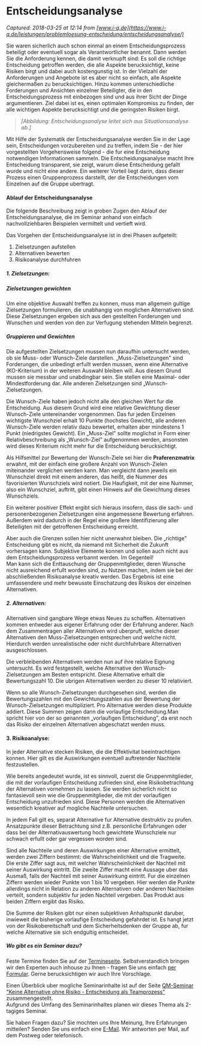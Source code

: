 # Entscheidungsanalyse

_Captured: 2018-03-25 at 12:14 from [www.i-q.de](https://www.i-q.de/leistungen/problemloesung-entscheidung/entscheidungsanalyse/)_

Sie waren sicherlich auch schon einmal an einem Entscheidungsprozess beteiligt oder eventuell sogar als Verantwortlicher benannt. Dann werden Sie die Anforderung kennen, die damit verknupft sind: Es soll die richtige Entscheidung getroffen werden, die alle Aspekte berucksichtigt, keine Risiken birgt und dabei auch kostengunstig ist. In der Vielzahl der Anforderungen und Angebote ist es aber nicht so einfach, alle Aspekte gleichermaßen zu berucksichtigen. Hinzu kommen unterschiedliche Forderungen und Ansichten einzelner Beteiligter, die in den Entscheidungsprozess mit einbezogen sind und aus ihrer Sicht der Dinge argumentieren. Ziel dabei ist es, einen optimalen Kompromiss zu finden, der alle wichtigen Aspekte berucksichtigt und die geringsten Risiken birgt.

> _[Abbildung: Entscheidungsanalyse leitet sich aus Situationsanalyse ab.]_

Mit Hilfe der Systematik der Entscheidungsanalyse werden Sie in der Lage sein, Entscheidungen vorzubereiten und zu treffen, indem Sie - der hier vorgestellten Vorgehensweise folgend - die fur eine Entscheidung notwendigen Informationen sammeln. Die Entscheidungsanalyse macht Ihre Entscheidung transparent, sie zeigt, warum diese Entscheidung gefallt wurde und nicht eine andere. Ein weiterer Vorteil liegt darin, dass dieser Prozess einen Gruppenprozess darstellt, der die Entscheidungen vom Einzelnen auf die Gruppe ubertragt.

#### Ablauf der Entscheidungsanalyse

Die folgende Beschreibung zeigt in groben Zugen den Ablauf der Entscheidungsanalyse, die im Seminar anhand von einfach nachvollziehbaren Beispielen vermittelt und vertieft wird.

Das Vorgehen der Entscheidungsanalyse ist in drei Phasen aufgeteilt:

  1. Zielsetzungen aufstellen
  2. Alternativen bewerten
  3. Risikoanalyse durchfuhren

##### 1\. Zielsetzungen:

##### Zielsetzungen gewichten

Um eine objektive Auswahl treffen zu konnen, muss man allgemein gultige Zielsetzungen formulieren, die unabhangig von moglichen Alternativen sind. Diese Zielsetzungen ergeben sich aus den gestellten Forderungen und Wunschen und werden von den zur Verfugung stehenden Mitteln begrenzt.

##### Gruppieren und Gewichten

Die aufgestellten Zielsetzungen mussen nun daraufhin untersucht werden, ob sie Muss- oder Wunsch-Ziele darstellen. „Muss-Zielsetzungen" sind Forderungen, die unbedingt erfullt werden mussen, wenn eine Alternative (KO-Kriterium) in der weiteren Auswahl bleiben will. Aus diesem Grund mussen sie messbar und unabdingbar sein. Sie stellen eine Maximal- oder Mindestforderung dar. Alle anderen Zielsetzungen sind „Wunsch-Zielsetzungen.

Die Wunsch-Ziele haben jedoch nicht alle den gleichen Wert fur die Entscheidung. Aus diesem Grund wird eine relative Gewichtung dieser Wunsch-Ziele untereinander vorgenommen. Das fur jeden Einzelnen wichtigste Wunschziel erhalt 10 Punkte (hochstes Gewicht), alle anderen Wunsch-Ziele werden relativ dazu bewertet, erhalten aber mindestens 1 Punkt (niedrigstes Gewicht). Ein „Muss-Ziel" sollte moglichst in Form einer Relativbeschreibung als „Wunsch-Ziel" aufgenommen werden, ansonsten wird dieses Kriterium nicht mehr fur die Entscheidung berucksichtigt.

Als Hilfsmittel zur Bewertung der Wunsch-Ziele sei hier die **Praferenzmatrix** erwahnt, mit der einfach eine großere Anzahl von Wunsch-Zielen miteinander verglichen werden kann. Man vergleicht dann jeweils ein Wunschziel direkt mit einem anderen, das heißt, die Nummer des favorisierten Wunschziels wird notiert. Die Haufigkeit, mit der eine Nummer, also ein Wunschziel, auftritt, gibt einen Hinweis auf die Gewichtung dieses Wunschziels.

Ein weiterer positiver Effekt ergibt sich hieraus insofern, dass die sach- und personenbezogenen Zielsetzungen eine angemessene Bewertung erfahren. Außerdem wird dadurch in der Regel eine großere Identifizierung aller Beteiligten mit der getroffenen Entscheidung erreicht.

Aber auch die Grenzen sollen hier nicht unerwahnt bleiben. Die „richtige" Entscheidung gibt es nicht, da niemand mit Sicherheit die Zukunft vorhersagen kann. Subjektive Elemente konnen und sollen auch nicht aus dem Entscheidungsprozess verbannt werden. Im Gegenteil!  
Man kann sich die Enttauschung der Gruppenmitglieder, deren Wunsche nicht ausreichend erfullt worden sind, zu Nutzen machen, indem sie bei der abschließenden Risikoanalyse kreativ werden. Das Ergebnis ist eine umfassendere und mehr bewusste Einschatzung des Risikos der einzelnen Alternativen.

##### 2\. Alternativen:

Alternativen sind gangbare Wege etwas Neues zu schaffen. Alternativen kommen entweder aus eigener Erfahrung oder der Erfahrung anderer. Nach dem Zusammentragen aller Alternativen wird uberpruft, welche dieser Alternativen den Muss-Zielsetzungen entsprechen und welche nicht. Hierdurch werden unrealistische oder nicht durchfuhrbare Alternativen ausgeschlossen.

Die verbleibenden Alternativen werden nun auf ihre relative Eignung untersucht. Es wird festgestellt, welche Alternative den Wunsch-Zielsetzungen am Besten entspricht. Diese Alternative erhalt die Bewertungszahl 10. Die ubrigen Alternativen werden zu dieser 10 relativiert.

Wenn so alle Wunsch-Zielsetzungen durchgesehen sind, werden die Bewertungszahlen mit den Gewichtungszahlen aus der Bewertung der Wunsch-Zielsetzungen multipliziert. Pro Alternative werden diese Produkte addiert. Diese Summen zeigen dann die vorlaufige Entscheidung.Man spricht hier von der so genannten „vorlaufigen Entscheidung", da erst noch das Risiko der einzelnen Alternativen abgeschatzt werden muss.

#### 3\. Risikoanalyse:

In jeder Alternative stecken Risiken, die die Effektivitat beeintrachtigen konnen. Hier gilt es die Auswirkungen eventuell auftretender Nachteile festzustellen.

Wie bereits angedeutet wurde, ist es sinnvoll, zuerst die Gruppenmitglieder, die mit der vorlaufigen Entscheidung zufrieden sind, eine Risikobetrachtung der Alternativen vornehmen zu lassen. Sie werden sicherlich nicht so fantasievoll sein wie die Gruppenmitglieder, die mit der vorlaufigen Entscheidung unzufrieden sind. Diese Personen werden die Alternativen wesentlich kreativer auf mogliche Nachteile untersuchen.

In jedem Fall gilt es, separat Alternative fur Alternative destruktiv zu prufen. Ansatzpunkte dieser Betrachtung sind z.B. personliche Erfahrungen oder dass bei der Alternativauswertung hoch gewichtete Wunschziele nur schwach erfullt oder gar vergessen worden sind.

Sind alle Nachteile und deren Auswirkungen einer Alternative ermittelt, werden zwei Ziffern bestimmt: die Wahrscheinlichkeit und die Tragweite. Die erste Ziffer sagt aus, mit welcher Wahrscheinlichkeit der Nachteil mit seiner Auswirkung eintritt. Die zweite Ziffer macht eine Aussage uber das Ausmaß, falls der Nachteil mit seiner Auswirkung eintritt. Fur die einzelnen Ziffern werden wieder Punkte von 1 bis 10 vergeben. Hier werden die Punkte allerdings nicht in Relation zu anderen Alternativen oder anderen Nachteilen verteilt, sondern subjektiv fur jeden Nachteil vergeben. Das Produkt aus beiden Ziffern ergibt das Risiko.

Die Summe der Risiken gibt nur einen subjektiven Anhaltspunkt daruber, inwieweit die bisherige vorlaufige Entscheidung gefahrdet ist. Es hangt jetzt von der Risikobereitschaft und dem Sicherheitsdenken der Gruppe ab, fur welche Alternative sie sich endgultig entscheidet.

##### Wo gibt es ein Seminar dazu?

Feste Termine finden Sie auf der [Termineseite](https://www.i-q.de/termine-und-kalender/termine/). Selbstverstandlich bringen wir den Experten auch inhouse zu Ihnen - fragen Sie uns einfach [per Formular](https://www.i-q.de/fragen-und-angebote/). Gerne berucksichtigen wir auch Ihre Vorschlage.

Einen Überblick uber mogliche Seminarinhalte ist auf der Seite [QM-Seminar "Keine Alternative ohne Risiko - Entscheidung als Teamprozess"](https://www.i-q.de/seminare-und-workshops/qm-seminar-entscheidungsanalyse/) zusammengestellt.  
Aufgrund des Umfang des Seminarinhaltes planen wir dieses Thema als 2-tagiges Seminar.

Sie haben Fragen dazu? Sie mochten uns Ihre Meinung, Ihre Erfahrungen mitteilen? Senden Sie uns einfach eine [E-Mail](https://www.i-q.de/kontakt/). Wir antworten per Mail, auf dem Postweg oder telefonisch.
